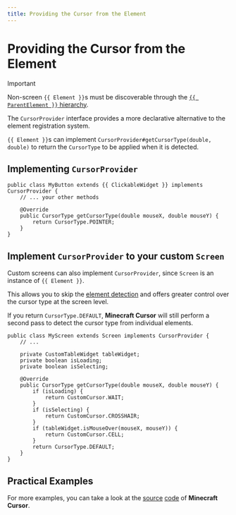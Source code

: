 ```yaml
---
title: Providing the Cursor from the Element
---
```

# Providing the Cursor from the Element

> [!IMPORTANT]
> Non-screen `{{ Element }}`s  must be discoverable through the [`{{ ParentElement }}` hierarchy](introduction#the-parentelement-hierarchy).

The <code>CursorProvider</code> interface provides a more declarative alternative to the element registration system. 

 `{{ Element }}`s can implement <code>CursorProvider#getCursorType(double, double)</code> to return the `CursorType` to be applied when it is detected.

## Implementing `CursorProvider`
```java-vue:line-numbers [MyButton.java]
public class MyButton extends {{ ClickableWidget }} implements CursorProvider {
    // ... your other methods

    @Override
    public CursorType getCursorType(double mouseX, double mouseY) {
        return CursorType.POINTER;
    }
}
```

## Implement `CursorProvider` to your custom `Screen`
Custom screens can also implement `CursorProvider`, since `Screen` is an instance of `{{ Element }}`. 

This allows you to skip the [element detection](../java-api/introduction.md#the-parentelement-hierarchy) and offers greater control over the cursor type at the screen level.

If you return `CursorType.DEFAULT`, **Minecraft Cursor** will still perform a second pass to detect the cursor type from individual elements.

```java:line-numbers [MyScreen.java]
public class MyScreen extends Screen implements CursorProvider {
    // ...

    private CustomTableWidget tableWidget;
    private boolean isLoading;
    private boolean isSelecting;

    @Override
    public CursorType getCursorType(double mouseX, double mouseY) {
        if (isLoading) {
            return CustomCursor.WAIT; 
        }
        if (isSelecting) {
            return CustomCursor.CROSSHAIR;
        }
        if (tableWidget.isMouseOver(mouseX, mouseY)) {
            return CustomCursor.CELL;
        }
        return CursorType.DEFAULT;
    }
}
```

## Practical Examples

For more examples, you can take a look at the [source](https://github.com/fishstiz/minecraft-cursor/blob/master/common/src/main/java/io/github/fishstiz/minecraftcursor/gui/widget/CursorHotspotWidget.java#L146) [code](https://github.com/fishstiz/minecraft-cursor/blob/master/common/src/main/java/io/github/fishstiz/minecraftcursor/gui/widget/CursorPreviewWidget.java#L106) of **Minecraft Cursor**.

<script setup lang="ts">
import useMappings from '../composables/useMappings';

const { Element, ParentElement, ClickableWidget } = useMappings()
</script>
